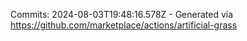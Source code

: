 Commits: 2024-08-03T19:48:16.578Z - Generated via https://github.com/marketplace/actions/artificial-grass
<br>
